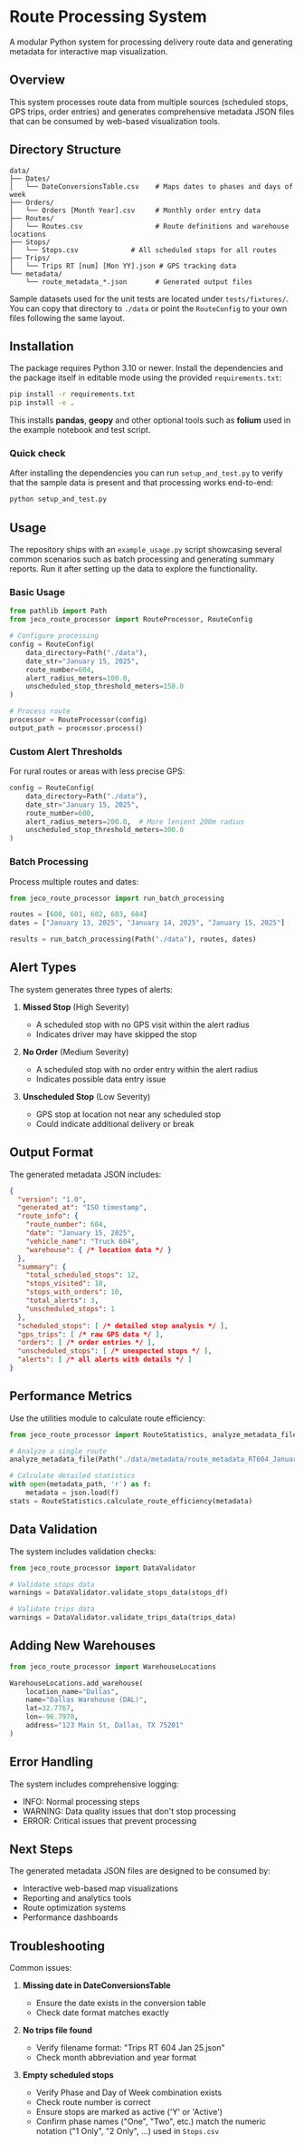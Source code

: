 # Route Processing System

A modular Python system for processing delivery route data and generating metadata for interactive map visualization.

## Overview

This system processes route data from multiple sources (scheduled stops, GPS trips, order entries) and generates comprehensive metadata JSON files that can be consumed by web-based visualization tools.

## Directory Structure

```
data/
├── Dates/
│   └── DateConversionsTable.csv    # Maps dates to phases and days of week
├── Orders/
│   └── Orders [Month Year].csv     # Monthly order entry data
├── Routes/
│   └── Routes.csv                  # Route definitions and warehouse locations
├── Stops/
│   └── Stops.csv             # All scheduled stops for all routes
├── Trips/
│   └── Trips RT [num] [Mon YY].json # GPS tracking data
└── metadata/
    └── route_metadata_*.json       # Generated output files
```

Sample datasets used for the unit tests are located under `tests/fixtures/`.
You can copy that directory to `./data` or point the `RouteConfig` to your own
files following the same layout.

## Installation

The package requires Python 3.10 or newer.  Install the dependencies and the
package itself in editable mode using the provided `requirements.txt`:

```bash
pip install -r requirements.txt
pip install -e .
```

This installs **pandas**, **geopy** and other optional tools such as
**folium** used in the example notebook and test script.

### Quick check

After installing the dependencies you can run `setup_and_test.py` to verify
that the sample data is present and that processing works end-to-end:

```bash
python setup_and_test.py
```

## Usage

The repository ships with an `example_usage.py` script showcasing several common
scenarios such as batch processing and generating summary reports.  Run it after
setting up the data to explore the functionality.

### Basic Usage

```python
from pathlib import Path
from jeco_route_processor import RouteProcessor, RouteConfig

# Configure processing
config = RouteConfig(
    data_directory=Path("./data"),
    date_str="January 15, 2025",
    route_number=604,
    alert_radius_meters=100.0,
    unscheduled_stop_threshold_meters=150.0
)

# Process route
processor = RouteProcessor(config)
output_path = processor.process()
```

### Custom Alert Thresholds

For rural routes or areas with less precise GPS:
```python
config = RouteConfig(
    data_directory=Path("./data"),
    date_str="January 15, 2025",
    route_number=600,
    alert_radius_meters=200.0,  # More lenient 200m radius
    unscheduled_stop_threshold_meters=300.0
)
```

### Batch Processing

Process multiple routes and dates:
```python
from jeco_route_processor import run_batch_processing

routes = [600, 601, 602, 603, 604]
dates = ["January 13, 2025", "January 14, 2025", "January 15, 2025"]

results = run_batch_processing(Path("./data"), routes, dates)
```

## Alert Types

The system generates three types of alerts:

1. **Missed Stop** (High Severity)
   - A scheduled stop with no GPS visit within the alert radius
   - Indicates driver may have skipped the stop

2. **No Order** (Medium Severity)
   - A scheduled stop with no order entry within the alert radius
   - Indicates possible data entry issue

3. **Unscheduled Stop** (Low Severity)
   - GPS stop at location not near any scheduled stop
   - Could indicate additional delivery or break

## Output Format

The generated metadata JSON includes:

```json
{
  "version": "1.0",
  "generated_at": "ISO timestamp",
  "route_info": {
    "route_number": 604,
    "date": "January 15, 2025",
    "vehicle_name": "Truck 604",
    "warehouse": { /* location data */ }
  },
  "summary": {
    "total_scheduled_stops": 12,
    "stops_visited": 10,
    "stops_with_orders": 10,
    "total_alerts": 3,
    "unscheduled_stops": 1
  },
  "scheduled_stops": [ /* detailed stop analysis */ ],
  "gps_trips": [ /* raw GPS data */ ],
  "orders": [ /* order entries */ ],
  "unscheduled_stops": [ /* unexpected stops */ ],
  "alerts": [ /* all alerts with details */ ]
}
```

## Performance Metrics

Use the utilities module to calculate route efficiency:

```python
from jeco_route_processor import RouteStatistics, analyze_metadata_file

# Analyze a single route
analyze_metadata_file(Path("./data/metadata/route_metadata_RT604_January_15_2025.json"))

# Calculate detailed statistics
with open(metadata_path, 'r') as f:
    metadata = json.load(f)
stats = RouteStatistics.calculate_route_efficiency(metadata)
```

## Data Validation

The system includes validation checks:

```python
from jeco_route_processor import DataValidator

# Validate stops data
warnings = DataValidator.validate_stops_data(stops_df)

# Validate trips data
warnings = DataValidator.validate_trips_data(trips_data)
```

## Adding New Warehouses

```python
from jeco_route_processor import WarehouseLocations

WarehouseLocations.add_warehouse(
    location_name="Dallas",
    name="Dallas Warehouse (DAL)",
    lat=32.7767,
    lon=-96.7970,
    address="123 Main St, Dallas, TX 75201"
)
```

## Error Handling

The system includes comprehensive logging:
- INFO: Normal processing steps
- WARNING: Data quality issues that don't stop processing
- ERROR: Critical issues that prevent processing

## Next Steps

The generated metadata JSON files are designed to be consumed by:
- Interactive web-based map visualizations
- Reporting and analytics tools
- Route optimization systems
- Performance dashboards

## Troubleshooting

Common issues:

1. **Missing date in DateConversionsTable**
   - Ensure the date exists in the conversion table
   - Check date format matches exactly

2. **No trips file found**
   - Verify filename format: "Trips RT 604 Jan 25.json"
   - Check month abbreviation and year format

3. **Empty scheduled stops**
   - Verify Phase and Day of Week combination exists
   - Check route number is correct
   - Ensure stops are marked as active ('Y' or 'Active')
   - Confirm phase names ("One", "Two", etc.) match the numeric notation
     ("1 Only", "2 Only", ...) used in `Stops.csv`

